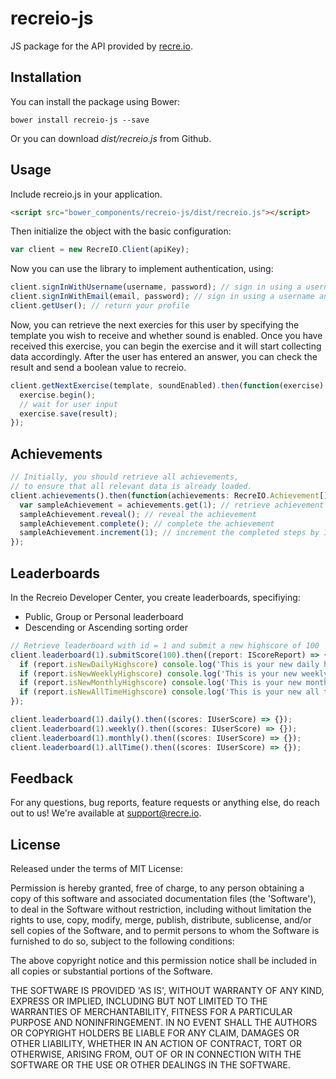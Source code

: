 recreio-js
==============

JS package for the API provided by [recre.io](https://recre.io).

Installation
------

You can install the package using Bower:

```shell
bower install recreio-js --save
```

Or you can download *dist/recreio.js* from Github.

Usage
------
Include recreio.js in your application.

```html
<script src="bower_components/recreio-js/dist/recreio.js"></script>
```

Then initialize the object with the basic configuration:

```js
var client = new RecreIO.Client(apiKey);
```

Now you can use the library to implement authentication, using:

```js
client.signInWithUsername(username, password); // sign in using a username and password combination
client.signInWithEmail(email, password); // sign in using a username and password combination
client.getUser(); // return your profile
```

Now, you can retrieve the next exercies for this user by specifying the template you wish to receive and whether sound is enabled. Once you have received this exercise, you can begin the exercise and it will start collecting data accordingly. After the user has entered an answer, you can check the result and send a boolean value to recreio.

```js
client.getNextExercise(template, soundEnabled).then(function(exercise) {
  exercise.begin();
  // wait for user input
  exercise.save(result);
});
```

Achievements
--------

```js
// Initially, you should retrieve all achievements,
// to ensure that all relevant data is already loaded.
client.achievements().then(function(achievements: RecreIO.Achievement[]) {
  var sampleAchievement = achievements.get(1); // retrieve achievement by id = 1
  sampleAchievement.reveal(); // reveal the achievement
  sampleAchievement.complete(); // complete the achievement
  sampleAchievement.increment(1); // increment the completed steps by 1
});
```

Leaderboards
--------

In the Recreio Developer Center, you create leaderboards, specifiying:
- Public, Group or Personal leaderboard
- Descending or Ascending sorting order

```js
// Retrieve leaderboard with id = 1 and submit a new highscore of 100
client.leaderboard(1).submitScore(100).then((report: IScoreReport) => {
  if (report.isNewDailyHighscore) console.log('This is your new daily high score!');
  if (report.isNewWeeklyHighscore) console.log('This is your new weekly high score!');
  if (report.isNewMonthlyHighscore) console.log('This is your new monthly high score!');
  if (report.isNewAllTimeHighscore) console.log('This is your new all time high score!');
});

client.leaderboard(1).daily().then((scores: IUserScore) => {});
client.leaderboard(1).weekly().then((scores: IUserScore) => {});
client.leaderboard(1).monthly().then((scores: IUserScore) => {});
client.leaderboard(1).allTime().then((scores: IUserScore) => {});
```

Feedback
------

For any questions, bug reports, feature requests or anything else, do reach out to us! We're available at [support@recre.io](mailto:support@recre.io).

License
------

Released under the terms of MIT License:

Permission is hereby granted, free of charge, to any person obtaining
a copy of this software and associated documentation files (the
'Software'), to deal in the Software without restriction, including
without limitation the rights to use, copy, modify, merge, publish,
distribute, sublicense, and/or sell copies of the Software, and to
permit persons to whom the Software is furnished to do so, subject to
the following conditions:

The above copyright notice and this permission notice shall be
included in all copies or substantial portions of the Software.

THE SOFTWARE IS PROVIDED 'AS IS', WITHOUT WARRANTY OF ANY KIND,
EXPRESS OR IMPLIED, INCLUDING BUT NOT LIMITED TO THE WARRANTIES OF
MERCHANTABILITY, FITNESS FOR A PARTICULAR PURPOSE AND NONINFRINGEMENT.
IN NO EVENT SHALL THE AUTHORS OR COPYRIGHT HOLDERS BE LIABLE FOR ANY
CLAIM, DAMAGES OR OTHER LIABILITY, WHETHER IN AN ACTION OF CONTRACT,
TORT OR OTHERWISE, ARISING FROM, OUT OF OR IN CONNECTION WITH THE
SOFTWARE OR THE USE OR OTHER DEALINGS IN THE SOFTWARE.
